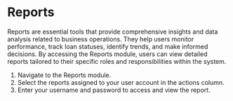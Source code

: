 # Reports

Reports are essential tools that provide comprehensive insights and data analysis related to business operations. They help users monitor performance, track loan statuses, identify trends, and make informed decisions. By accessing the Reports module, users can view detailed reports tailored to their specific roles and responsibilities within the system.

1. Navigate to the Reports module.
2. Select the reports assigned to your user account in the actions column.
3. Enter your username and password to access and view the report.
